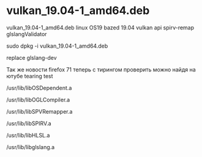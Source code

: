 # vulkan_19.04-1_amd64.deb
vulkan_19.04-1_amd64.deb linux OS19 bazed 19.04 vulkan api spirv-remap glslangValidator

sudo dpkg -i vulkan_19.04-1_amd64.deb

replace glslang-dev 

Так же новости firefox 71 теперь с тирингом проверить можно найдя на ютубе tearing test

/usr/lib/libOSDependent.a

/usr/lib/libOGLCompiler.a

/usr/lib/libSPVRemapper.a

/usr/lib/libSPIRV.a

/usr/lib/libHLSL.a

/usr/lib/libglslang.a
